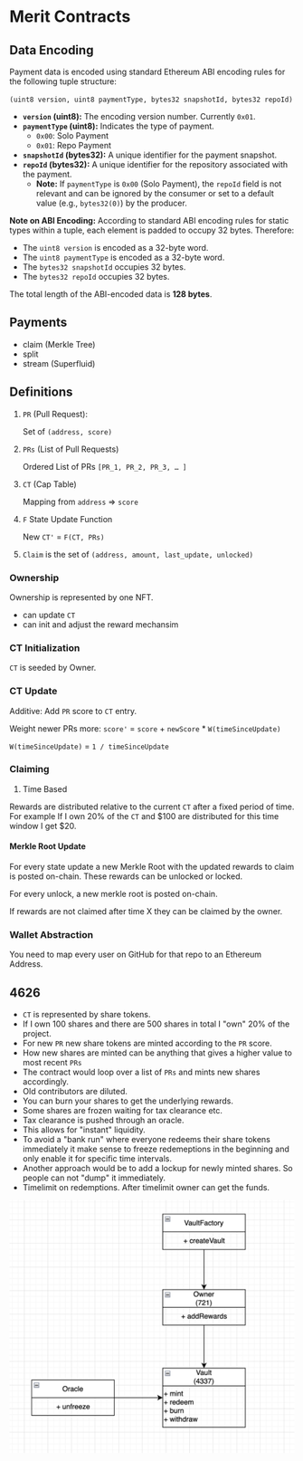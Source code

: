 # Merit Contracts

## Data Encoding

Payment data is encoded using standard Ethereum ABI encoding rules for the following tuple structure:

`(uint8 version, uint8 paymentType, bytes32 snapshotId, bytes32 repoId)`

- **`version` (uint8):** The encoding version number. Currently `0x01`.
- **`paymentType` (uint8):** Indicates the type of payment.
  - `0x00`: Solo Payment
  - `0x01`: Repo Payment
- **`snapshotId` (bytes32):** A unique identifier for the payment snapshot.
- **`repoId` (bytes32):** A unique identifier for the repository associated with the payment.
  - **Note:** If `paymentType` is `0x00` (Solo Payment), the `repoId` field is not relevant and can be ignored by the consumer or set to a default value (e.g., `bytes32(0)`) by the producer.

**Note on ABI Encoding:** According to standard ABI encoding rules for static types within a tuple, each element is padded to occupy 32 bytes. Therefore:

- The `uint8 version` is encoded as a 32-byte word.
- The `uint8 paymentType` is encoded as a 32-byte word.
- The `bytes32 snapshotId` occupies 32 bytes.
- The `bytes32 repoId` occupies 32 bytes.

The total length of the ABI-encoded data is **128 bytes**.

## Payments

- claim (Merkle Tree)
- split
- stream (Superfluid)

## Definitions

1. `PR` (Pull Request):

   Set of `(address, score)`

2. `PRs` (List of Pull Requests)

   Ordered List of PRs `[PR_1, PR_2, PR_3, … ]`

3. `CT` (Cap Table)

   Mapping from `address` => `score`

4. `F` State Update Function

   New `CT'` = `F(CT, PRs)`

5. `Claim` is the set of `(address, amount, last_update, unlocked)`

### Ownership

Ownership is represented by one NFT.

- can update `CT`
- can init and adjust the reward mechansim

### CT Initialization

`CT` is seeded by Owner.

### CT Update

Additive: Add `PR` score to `CT` entry.

Weight newer PRs more: `score'` = `score` + `newScore` \* `W(timeSinceUpdate)`

`W(timeSinceUpdate)` = `1 / timeSinceUpdate`

### Claiming

1. Time Based

Rewards are distributed relative to the current `CT` after a fixed period of time.
For example If I own 20% of the `CT` and $100 are distributed for this time window I get $20.

#### Merkle Root Update

For every state update a new Merkle Root with the updated rewards to claim is posted on-chain. These rewards can be unlocked or locked.

For every unlock, a new merkle root is posted on-chain.

If rewards are not claimed after time X they can be claimed by the owner.

### Wallet Abstraction

You need to map every user on GitHub for that repo to an Ethereum Address.

## 4626

- `CT` is represented by share tokens.
- If I own 100 shares and there are 500 shares in total I "own" 20% of the project.
- For new `PR` new share tokens are minted according to the `PR` score.
- How new shares are minted can be anything that gives a higher value to most recent `PRs`
- The contract would loop over a list of `PRs` and mints new shares accordingly.
- Old contributors are diluted.
- You can burn your shares to get the underlying rewards.
- Some shares are frozen waiting for tax clearance etc.
- Tax clearance is pushed through an oracle.
- This allows for "instant" liquidity.
- To avoid a "bank run" where everyone redeems their share tokens immediately it make sense to freeze redemeptions in the beginning and only enable it for specific time intervals.
- Another approach would be to add a lockup for newly minted shares. So people can not "dump" it immediately.
- Timelimit on redemptions. After timelimit owner can get the funds.

![Contracts](assets/contracts.png)
